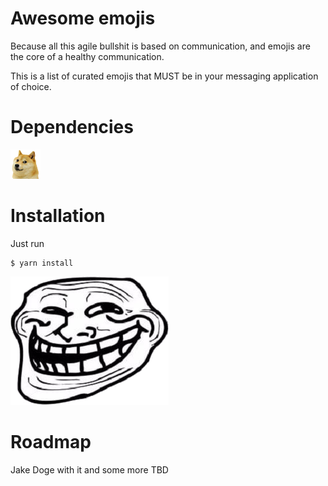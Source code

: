 # Awesome emojis

Because all this agile bullshit is based on communication, and emojis are the core of a
healthy communication.

This is a list of curated emojis that MUST be in your messaging application of choice.

# Dependencies

![Doge](doge.png "Doge")

# Installation

Just run

	$ yarn install

![Doge](troll.png "Troll")	

# Roadmap

Jake
Doge with it
and some more TBD